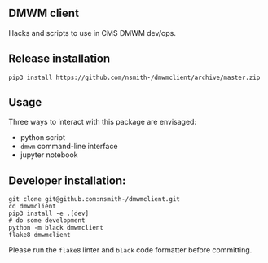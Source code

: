 DMWM client
-----------
Hacks and scripts to use in CMS DMWM dev/ops.


## Release installation
```
pip3 install https://github.com/nsmith-/dmwmclient/archive/master.zip
```

## Usage
Three ways to interact with this package are envisaged:
 - python script
 - `dmwm` command-line interface
 - jupyter notebook

## Developer installation:
```
git clone git@github.com:nsmith-/dmwmclient.git
cd dmwmclient
pip3 install -e .[dev]
# do some development
python -m black dmwmclient
flake8 dmwmclient
```
Please run the `flake8` linter and `black` code formatter before committing.
